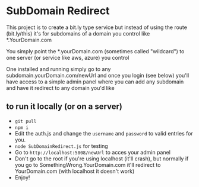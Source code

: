 # SubDomain Redirect

This project is to create a bit.ly type service but instead of using the route (bit.ly/this) it's for subdomains of a domain you control like *.YourDomain.com 

You simply point the *.yourDomain.com (sometimes called "wildcard") to one server (or service like aws, azure) you control

One installed and running simply go to any subdomain.yourDomain.com/newUrl and once you login (see below) you'll have access to a simple admin panel where you can add any subdomain and have it redirect to any domain you'd like

## to run it locally (or on a server)
- `git pull` 
- `npm i`
- Edit the auth.js and change the `username` and `password` to valid entries for you.
- `node SubDomainRedirect.js` for testing
- Go to `http://localhost:5008/newUrl` to acces your admin panel
- Don't go to the root if you're using localhost (it'll crash), but normally if you go to SomethingWrong.YourDomain.com it'll redirect to YourDomain.com (with localhost it doesn't work)
- Enjoy!
